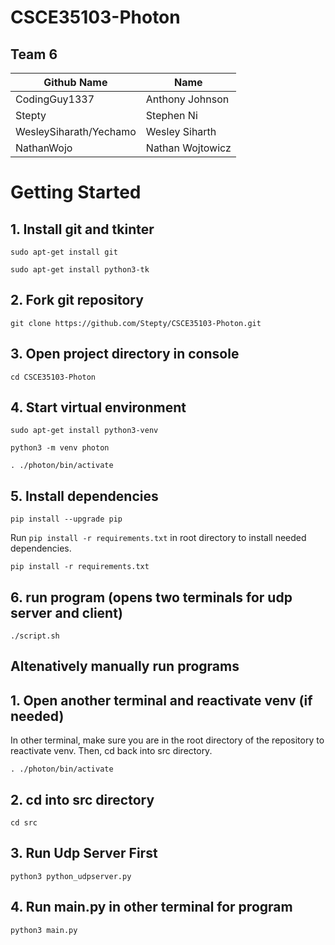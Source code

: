 # CSCE35103-Photon

## Team 6
| Github Name  | Name |
| ------------- | ------------- |
| CodingGuy1337  | Anthony Johnson  |
| Stepty  | Stephen Ni  |
| WesleySiharath/Yechamo  | Wesley Siharth |
| NathanWojo  | Nathan Wojtowicz  |

# Getting Started
## 1. Install git and tkinter
```
sudo apt-get install git
```

```
sudo apt-get install python3-tk
```
## 2. Fork git repository
```
git clone https://github.com/Stepty/CSCE35103-Photon.git
```

## 3. Open project directory in console
```
cd CSCE35103-Photon
```

## 4. Start virtual environment
```
sudo apt-get install python3-venv
```

```
python3 -m venv photon
```

```
. ./photon/bin/activate
```

## 5. Install dependencies

```
pip install --upgrade pip
```

Run `pip install -r requirements.txt` in root directory to install needed dependencies.

```
pip install -r requirements.txt
```

## 6. run program (opens two terminals for udp server and client)
```
./script.sh
```

## Altenatively manually run programs

## 1. Open another terminal and reactivate venv (if needed) 
In other terminal, make sure you are in the root directory of the repository to reactivate venv. Then, cd back into src directory.

```
. ./photon/bin/activate
```
## 2. cd into src directory
```
cd src
```
## 3. Run Udp Server First
```
python3 python_udpserver.py
```
## 4. Run main.py in other terminal for program
```
python3 main.py
```


